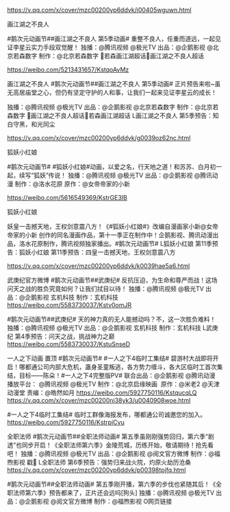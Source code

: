 https://v.qq.com/x/cover/mzc00200yp6ddvk/i00405wguwn.html



画江湖之不良人          

#鹅次元动画节##画江湖之不良人 第5季动画#  重整不良人，任重而道远，一起见证李星云实力手段双觉醒！
独播：@腾讯视频 @极光TV
出品：@企鹅影视 @北京若森数字
制作：@北京若森数字
若森画江湖超话画江湖之不良人超话                                            

https://weibo.com/5213431657/KstqoAvMz

画江湖之不良人
 #鹅次元动画节##画江湖之不良人 第5季动画# 正片预告来啦~虽无高居庙堂之心，但仍有坚定守护的人和事，让我们一起来见证李星云的成长！

独播：@腾讯视频 @极光TV
出品：@企鹅影视 @北京若森数字
制作：@北京若森数字
画江湖之不良人超话若森画江湖超话
L画江湖之不良人 第5季预告：知白守黑，和光同尘                                            

https://v.qq.com/x/cover/mzc00200yp6ddvk/g0039oz62nc.html

狐妖小红娘                    

#鹅次元动画节# #狐妖小红娘#动画，以爱之名，行天地之道！和苏苏、白月初一起，续写“狐妖”传说！
独播：@腾讯视频 @极光TV
出品：@企鹅影视 @腾讯动漫
制作：@洛水花原
原作：@女帝帝家的小新                                            

https://weibo.com/5616549369/KstrGE3IB

狐妖小红娘

妖皇一击撼天地，王权剑意震八方！《#狐妖小红娘#》改编自漫画家小新@女帝帝家的小新 创作的同名漫画作品，第十一季正在制作中！企鹅影视、腾讯动漫出品，洛水花原制作，腾讯视频独家播出。#鹅次元动画节# L狐妖小红娘 第11季预告：​狐妖小红娘 第11季预告：四皇一击撼天地，王权剑意震八方    

https://v.qq.com/x/cover/mzc00200yp6ddvk/k0039hae5a6.html


 武庚纪官方微博 
#鹅次元动画节##武庚纪# 反抗压迫，为生命和尊严而战！这场问天之战的胜负究竟如何？让我们拭目以待！
独播：@腾讯视频  @极光TV  出品：@企鹅影视  玄机科技 制作：玄机科技 ​​​​ 
https://weibo.com/5583730037/Kstv0omJR

#鹅次元动画节##武庚纪# 天的神力真的无人能撼动吗？不，这一次胜负难料！
独播：@腾讯视频  @极光TV  出品：@企鹅影视  玄机科技 制作：玄机科技
L武庚纪 第4季预告：问天之战，挑战神力之巅 ​​​​ 
https://weibo.com/5583730037/KstuSnseD

 一人之下动画 
置顶 #鹅次元动画节# #一人之下4临时工集结# 碧游村大战即将开启！哪都通公司内部大危机，蛊身圣童叛逃，各方势力缠斗，各大区临时工首次集结，目标——陈朵！#一人之下4完整版PV#
联合出品：@企鹅影视 @腾讯动漫
播放平台： @腾讯视频 @极光TV
制作：@北京启缘映画 ​​​​
原作：@米老2 @天津动漫堂
责编：@皓然如月
https://weibo.com/5927750116/KstqucqLQ
https://v.qq.com/x/cover/mzc00200ni38yk3/u0040908woe.html

 #一人之下4临时工集结# 临时工群像海报发布，哪都通公司诚邀您的加入。 ​​​​ 
 https://weibo.com/5927750116/KstrpiCvu


  全职法师 
#鹅次元动画节##全职法师动画# 第五季虽刚刚强势回归，第六季“剧透”也同步开启！《全职法师第六季》金陵荒城，历练开始，敬请期待！抢先看吧！
独播：@腾讯视频 @极光TV 出品：@企鹅影视 @阅文官方微博  制作：@福煦影视
戳🔗 L全职法师 第6季预告：强势归来战火院，灼原火劫历沧桑 
​​​​ https://v.qq.com/x/cover/mzc00200yp6ddvk/p00398tpjfq.html

#鹅次元动画节##全职法师动画# 第五季刚开播，第六季的步伐也紧随其后！《全职法师第六季》预告都来了，正片还会远吗[狗头]
独播：@腾讯视频 @极光TV 出品：@企鹅影视 @阅文官方微博 制作：@福煦影视 O网页链接 ​​​​ 